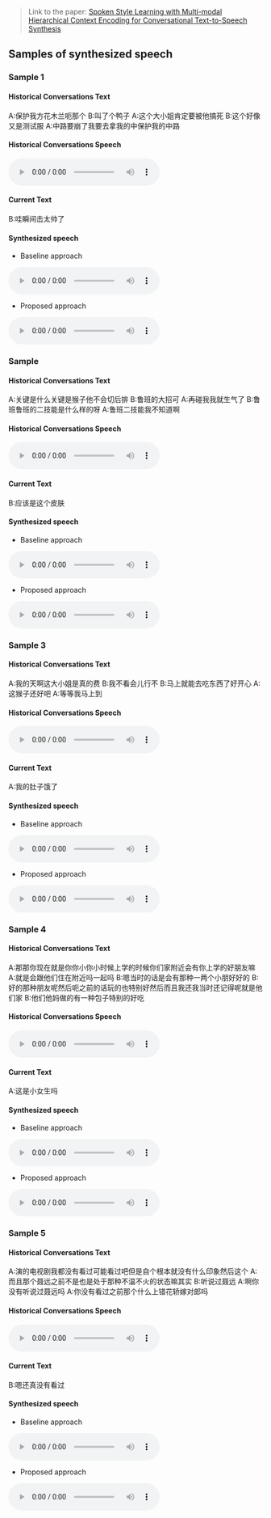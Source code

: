 > Link to the paper: [Spoken Style Learning with Multi-modal Hierarchical Context Encoding for Conversational Text-to-Speech Synthesis](https://github.com/thuhcsi/interspeech2021-conversational-tts/raw/master/IS2021.pdf)

## Samples of synthesized speech

### Sample 1

#### Historical Conversations Text

A:保护我方花木兰呃那个
B:叫了个鸭子
A:这个大小姐肯定要被他搞死
B:这个好像又是测试服
A:中路要崩了我要去拿我的中保护我的中路

#### Historical Conversations Speech

<audio controls>
  <source src="https://github.com/thuhcsi/interspeech2021-conversational-tts/raw/master/context/sample0.aac" type="audio/aac">
Your browser does not support the audio element.
</audio>

#### Current Text

B:哇瞬间击太帅了

#### Synthesized speech

* Baseline approach
<audio controls>
  <source src="https://github.com/thuhcsi/interspeech2021-conversational-tts/raw/master/baseline/sample0.aac" type="audio/aac">
Your browser does not support the audio element.
</audio>

* Proposed approach
<audio controls>
  <source src="https://github.com/thuhcsi/interspeech2021-conversational-tts/raw/master/proposed/sample0.aac" type="audio/aac">
Your browser does not support the audio element.
</audio>

### Sample 

#### Historical Conversations Text

A:关键是什么关键是猴子他不会切后排
B:鲁班的大招可
A:再碰我我就生气了
B:鲁班鲁班的二技能是什么样的呀
A:鲁班二技能我不知道啊

#### Historical Conversations Speech

<audio controls>
  <source src="https://github.com/thuhcsi/interspeech2021-conversational-tts/raw/master/context/sample1.aac" type="audio/aac">
Your browser does not support the audio element.
</audio>

#### Current Text

B:应该是这个皮肤

#### Synthesized speech

* Baseline approach
<audio controls>
  <source src="https://github.com/thuhcsi/interspeech2021-conversational-tts/raw/master/baseline/sample1.aac" type="audio/aac">
Your browser does not support the audio element.
</audio>

* Proposed approach
<audio controls>
  <source src="https://github.com/thuhcsi/interspeech2021-conversational-tts/raw/master/proposed/sample1.aac" type="audio/aac">
Your browser does not support the audio element.
</audio>

### Sample 3

#### Historical Conversations Text

A:我的天啊这大小姐是真的费
B:我不看会儿行不
B:马上就能去吃东西了好开心
A:这猴子还好吧
A:等等我马上到

#### Historical Conversations Speech

<audio controls>
  <source src="https://github.com/thuhcsi/interspeech2021-conversational-tts/raw/master/context/sample2.aac" type="audio/aac">
Your browser does not support the audio element.
</audio>

#### Current Text

A:我的肚子饿了

#### Synthesized speech

* Baseline approach
<audio controls>
  <source src="https://github.com/thuhcsi/interspeech2021-conversational-tts/raw/master/baseline/sample2.aac" type="audio/aac">
Your browser does not support the audio element.
</audio>

* Proposed approach
<audio controls>
  <source src="https://github.com/thuhcsi/interspeech2021-conversational-tts/raw/master/proposed/sample2.aac" type="audio/aac">
Your browser does not support the audio element.
</audio>

### Sample 4

#### Historical Conversations Text

A:那那你现在就是你你小你小时候上学的时候你们家附近会有你上学的好朋友嘛
A:就是会跟他们住在附近吗一起吗
B:嗯当时的话是会有那种一两个小朋好好的
B:好的那种朋友呢然后呃之前的话玩的也特别好然后而且我还我当时还记得呢就是他们家
B:他们他妈做的有一种包子特别的好吃

#### Historical Conversations Speech

<audio controls>
  <source src="https://github.com/thuhcsi/interspeech2021-conversational-tts/raw/master/context/sample3.aac" type="audio/aac">
Your browser does not support the audio element.
</audio>

#### Current Text

A:这是小女生吗

#### Synthesized speech

* Baseline approach
<audio controls>
  <source src="https://github.com/thuhcsi/interspeech2021-conversational-tts/raw/master/baseline/sample3.aac" type="audio/aac">
Your browser does not support the audio element.
</audio>

* Proposed approach
<audio controls>
  <source src="https://github.com/thuhcsi/interspeech2021-conversational-tts/raw/master/proposed/sample3.aac" type="audio/aac">
Your browser does not support the audio element.
</audio>

### Sample 5

#### Historical Conversations Text

A:演的电视剧我都没有看过可能看过吧但是自个根本就没有什么印象然后这个
A:而且那个聂远之前不是也是处于那种不温不火的状态嘛其实
B:听说过聂远
A:啊你没有听说过聂远吗
A:你没有看过之前那个什么上错花轿嫁对郎吗

#### Historical Conversations Speech

<audio controls>
  <source src="https://github.com/thuhcsi/interspeech2021-conversational-tts/raw/master/context/sample4.aac" type="audio/aac">
Your browser does not support the audio element.
</audio>

#### Current Text

B:嗯还真没有看过

#### Synthesized speech

* Baseline approach
<audio controls>
  <source src="https://github.com/thuhcsi/interspeech2021-conversational-tts/raw/master/baseline/sample4.aac" type="audio/aac">
Your browser does not support the audio element.
</audio>

* Proposed approach
<audio controls>
  <source src="https://github.com/thuhcsi/interspeech2021-conversational-tts/raw/master/proposed/sample4.aac" type="audio/aac">
Your browser does not support the audio element.
</audio>

